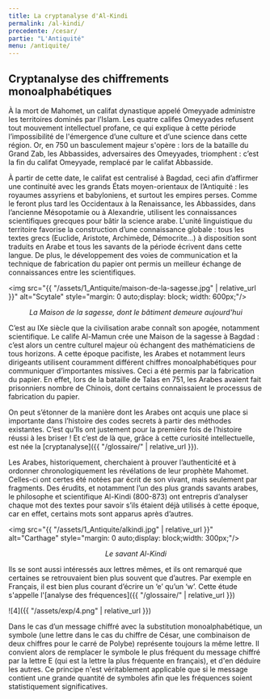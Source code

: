 ```yaml
---
title: La cryptanalyse d'Al-Kindi
permalink: /al-kindi/
precedente: /cesar/
partie: "L'Antiquité"
menu: /antiquite/
---
```


## Cryptanalyse des chiffrements monoalphabétiques

À la mort de Mahomet, un califat dynastique appelé Omeyyade administre les territoires dominés par l’Islam. Les quatre califes Omeyyades refusent tout mouvement intellectuel profane, ce qui explique à cette période l’impossibilité de l'émergence d’une culture et d’une science dans cette région. Or, en 750 un basculement majeur s'opère : lors de la bataille du Grand Zab, les Abbassides, adversaires des Omeyyades, triomphent : c’est la fin du califat Omeyyade, remplacé par le califat Abbasside.

À partir de cette date, le califat est centralisé à Bagdad, ceci afin d’affirmer une continuité avec les grands États moyen-orientaux de l’Antiquité : les royaumes assyriens et babyloniens, et surtout les empires perses. Comme le feront plus tard les Occidentaux à la Renaissance, les Abbassides, dans l’ancienne Mésopotamie ou à Alexandrie, utilisent les connaissances scientifiques grecques pour bâtir la science arabe. L'unité linguistique du territoire favorise la construction d’une connaissance globale : tous les textes grecs (Euclide, Aristote, Archimède, Démocrite…) à disposition sont traduits en Arabe et tous les savants de la période écrivent dans cette langue. De plus, le développement des voies de communication et la technique de fabrication du papier ont permis un meilleur échange de connaissances entre les scientifiques.

<img src="{{ "/assets/1_Antiquite/maison-de-la-sagesse.jpg" | relative_url }}" alt="Scytale" style="margin: 0 auto;display: block; width: 600px;"/>
<p align="center"> <em>La Maison de la sagesse, dont le bâtiment demeure aujourd'hui</em> </p>

C’est au IXe siècle que la civilisation arabe connaît son apogée, notamment scientifique.
Le calife Al-Mamun crée une Maison de la sagesse à Bagdad : c’est alors un centre culturel majeur où échangent des mathématiciens de tous horizons.
A cette époque pacifiste, les Arabes et notamment leurs dirigeants utilisent couramment différent chiffres monoalphabétiques pour communiquer d’importantes missives. Ceci a été permis par la fabrication du papier. En effet, lors de la bataille de Talas en 751, les Arabes avaient fait prisonniers nombre de Chinois, dont certains connaissaient le processus de fabrication du papier.

On peut s’étonner de la manière dont les Arabes ont acquis une place si importante dans l’histoire des codes secrets à partir des méthodes existantes. C’est qu’Ils ont justement pour la première fois de l’histoire réussi à les briser ! Et c’est de là que, grâce à cette curiosité intellectuelle, est née la [cryptanalyse]({{ "/glossaire/" | relative_url }}).

Les Arabes, historiquement, cherchaient à prouver l’authenticité et à ordonner chronologiquement les révélations de leur prophète Mahomet. Celles-ci ont certes été notées par écrit de son vivant, mais seulement par fragments. Des érudits, et notamment l’un des plus grands savants arabes, le philosophe et scientifique Al-Kindi (800-873) ont entrepris d’analyser chaque mot des textes pour savoir s’ils étaient déjà utilisés à cette époque, car en effet, certains mots sont apparus après d’autres. 

<img src="{{ "/assets/1_Antiquite/alkindi.jpg" | relative_url }}" alt="Carthage" style="margin: 0 auto;display: block;width: 300px;"/>
<p align="center"> <em>Le savant Al-Kindi</em> </p>

Ils se sont aussi intéressés aux lettres mêmes, et ils ont remarqué que certaines se retrouvaient bien plus souvent que d’autres. Par exemple en Français, il est bien plus courant d’écrire un ‘e’ qu’un ‘w’. Cette étude s'appelle l'[analyse des fréquences]({{ "/glossaire/" | relative_url }})

![4]({{ "/assets/exp/4.png" | relative_url }})

Dans le cas d’un message chiffré avec la substitution monoalphabétique, un symbole (une lettre dans le cas du chiffre de César, une combinaison de deux chiffres pour le carré de Polybe) représente toujours la même lettre. Il convient alors de remplacer le symbole le plus fréquent du message chiffré par la lettre E (qui est la lettre la plus fréquente en français), et d'en déduire les autres. Ce principe n'est véritablement applicable que si le message contient une grande quantité de symboles afin que les fréquences soient statistiquement significatives.
